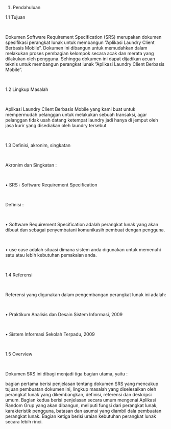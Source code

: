 1.	Pendahuluan<br>
<p>1.1	Tujuan</p><br>
<p>Dokumen Software Requirement Specification (SRS) merupakan dokumen spesifikasi perangkat lunak untuk membangun ”Aplikasi Laundry Client Berbasis Mobile”. Dokumen ini dibangun untuk memudahkan dalam melakukan proses pembagian kelompok secara acak dan merata yang dilakukan oleh pengguna. Sehingga dokumen ini dapat dijadikan acuan teknis untuk membangun perangkat lunak ”Aplikasi Laundry Client Berbasis Mobile”.</p><br>
<p>1.2	Lingkup Masalah</p><br>
<p>Aplikasi Laundry Client Berbasis Mobile yang kami buat untuk mempermudah pelanggan untuk melakukan sebuah transaksi, agar pelanggan tidak usah datang ketempat laundry jadi hanya di jemput oleh jasa kurir yang disediakan oleh laundry tersebut</p><br>
<p>1.3	Definisi, akronim, singkatan</p><br>
<p>Akronim dan Singkatan :</p><br>
<p>•	SRS : Software Requirement Specification</p><br>
<p>Definisi :</p><br>
<p>•	Software Requirement Specification adalah perangkat lunak yang akan dibuat dan sebagai penyembatani komunikasih pembuat dengan pengguna.</p><br>
<p>•	use case adalah situasi dimana sistem anda digunakan untuk memenuhi satu atau lebih kebutuhan pemakaian anda.</p><br>
<p>1.4	Referensi</p><br>
<p>Referensi yang digunakan dalam pengembangan perangkat lunak ini adalah:</p><br>
<p>•	Praktikum Analisis dan Desain Sistem Informasi, 2009</p><br>
<p>•	Sistem Informasi Sekolah Terpadu, 2009</p><br>
<p>1.5	Overview</p><br>
<p>Dokumen SRS ini dibagi menjadi tiga bagian utama, yaitu :</p>
<p>bagian pertama berisi penjelasan tentang dokumen SRS yang mencakup tujuan pembuatan dokumen ini, lingkup masalah yang diselesaikan oleh perangkat lunak yang dikembangkan, definisi, referensi dan deskripsi umum. Bagian kedua berisi penjelasan secara umum mengenai Aplikasi Random Grup yang akan dibangun, meliputi fungsi dari perangkat lunak, karakteristik pengguna, batasan dan asumsi yang diambil dala pembuatan perangkat lunak. Bagian ketiga berisi uraian kebutuhan perangkat lunak secara lebih rinci.</p>

